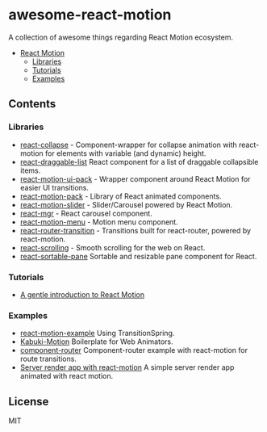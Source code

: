 # awesome-react-motion

A collection of awesome things regarding React Motion ecosystem.

- [React Motion](#react-motion)
  - [Libraries](#react-motion-community)
  - [Tutorials](#react-motion-tutorials)
  - [Examples](#react-motion-tutorials)

## Contents

### Libraries
* [react-collapse](https://github.com/nkbt/react-collapse) - Component-wrapper for collapse animation with react-motion for elements with variable (and dynamic) height.
* [react-draggable-list](https://streakyc.github.io/react-draggable-list/example/) React component for a list of draggable collapsible items.
* [react-motion-ui-pack](https://github.com/souporserious/react-motion-ui-pack) - Wrapper component around React Motion for easier UI transitions.
* [react-motion-pack](https://github.com/Nitive/react-motion-pack) - Library of React animated components.
* [react-motion-slider](https://github.com/souporserious/react-motion-slider) - Slider/Carousel powered by React Motion.
* [react-mgr](https://github.com/opensource-cards/react-mgr) - React carousel component.
* [react-motion-menu](https://github.com/bokuweb/react-motion-menu) - Motion menu component.
* [react-router-transition](https://github.com/maisano/react-router-transition) - Transitions built for react-router, powered by react-motion.
* [react-scrolling](https://github.com/opensource-cards/react-scrolling) - Smooth scrolling for the web on React.
* [react-sortable-pane](http://bokuweb.github.io/react-sortable-pane) Sortable and resizable pane component for React.

### Tutorials
* [A gentle introduction to React Motion](https://medium.com/@nashvail/a-gentle-introduction-to-react-motion-dc50dd9f2459#.4lnu7ym0j)

### Examples
* [react-motion-example](https://github.com/bgryszko/react-motion-example) Using TransitionSpring.
* [Kabuki-Motion](https://github.com/bishopZ/kabuki-motion) Boilerplate for Web Animators.
* [component-router](http://in-flux.github.io/component-router/example/) Component-router example with react-motion for route transitions.
* [Server render app with react-motion](http://52.24.114.125:3000/) A simple server render app animated with react motion.

## License

MIT
